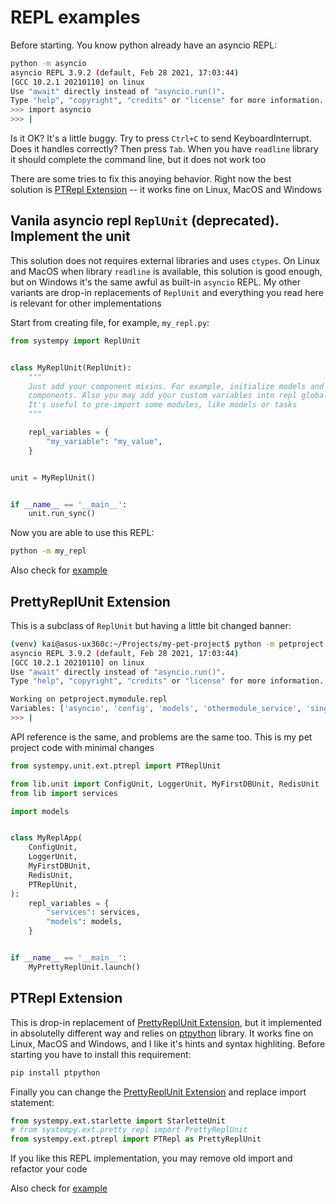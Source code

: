# REPL examples

Before starting. You know python already have an asyncio REPL:

```sh
python -m asyncio
asyncio REPL 3.9.2 (default, Feb 28 2021, 17:03:44)
[GCC 10.2.1 20210110] on linux
Use "await" directly instead of "asyncio.run()".
Type "help", "copyright", "credits" or "license" for more information.
>>> import asyncio
>>> |
```

Is it OK? It's a little buggy. Try to press `Ctrl+C` to send KeyboardInterrupt.
Does it handles correctly? Then press `Tab`. When you have `readline` library
it should complete the command line, but it does not work too

There are some tries to fix this anoying behavior. Right now the best solution
is [PTRepl Extension](#ptrepl-extension) -- it works fine on Linux, MacOS and
Windows

## Vanila asyncio repl `ReplUnit` (deprecated). Implement the unit

This solution does not requires external libraries and uses `ctypes`. On Linux
and MacOS when library `readline` is available, this solution is good enough,
but on Windows it's the same awful as built-in `asyncio` REPL. My other variants
are drop-in replacements of `ReplUnit` and everything you read here is relevant
for other implementations

Start from creating file, for example, `my_repl.py`:

```python
from systempy import ReplUnit


class MyReplUnit(ReplUnit):
    """
    Just add your component mixins. For example, initialize models and other
    components. Also you may add your custom variables into repl globals.
    It's useful to pre-import some modules, like models or tasks
    """

    repl_variables = {
        "my_variable": "my_value",
    }


unit = MyReplUnit()


if __name__ == '__main__':
    unit.run_sync()
```

Now you are able to use this REPL:

```sh
python -m my_repl
```

Also check for [example](https://github.com/kai3341/systemPY/blob/next-0.1.x/examples/repl_default.py)

## PrettyReplUnit Extension

This is a subclass of `ReplUnit` but having a little bit changed banner:

```sh
(venv) kai@asus-ux360c:~/Projects/my-pet-project$ python -m petproject.mymodule.repl
asyncio REPL 3.9.2 (default, Feb 28 2021, 17:03:44)
[GCC 10.2.1 20210110] on linux
Use "await" directly instead of "asyncio.run()".
Type "help", "copyright", "credits" or "license" for more information.

Working on petproject.mymodule.repl
Variables: ['asyncio', 'config', 'models', 'othermodule_service', 'singleton', 'tasks', 'unit', 'views']
>>> |
```

API reference is the same, and problems are the same too. This is my pet project
code with minimal changes

```python
from systempy.unit.ext.ptrepl import PTReplUnit

from lib.unit import ConfigUnit, LoggerUnit, MyFirstDBUnit, RedisUnit
from lib import services

import models


class MyReplApp(
    ConfigUnit,
    LoggerUnit,
    MyFirstDBUnit,
    RedisUnit,
    PTReplUnit,
):
    repl_variables = {
        "services": services,
        "models": models,
    }


if __name__ == '__main__':
    MyPrettyReplUnit.launch()
```

## PTRepl Extension

This is drop-in replacement of
[PrettyReplUnit Extension](#prettyreplunit-extension), but it implemented in
absolutelly different way and relies on
[ptpython](https://github.com/prompt-toolkit/ptpython) library.
It works fine on Linux, MacOS and Windows, and I like it's hints and syntax
highliting. Before starting you have to install this requirement:

```sh
pip install ptpython
```

Finally you can change the [PrettyReplUnit Extension](#prettyreplunit-extension)
and replace import statement:

```python
from systempy.ext.starlette import StarletteUnit
# from systempy.ext.pretty_repl import PrettyReplUnit
from systempy.ext.ptrepl import PTRepl as PrettyReplUnit
```

If you like this REPL implementation, you may remove old import and refactor
your code

Also check for [example](https://github.com/kai3341/systemPY/blob/next-0.1.x/examples/ptrepl.py)
